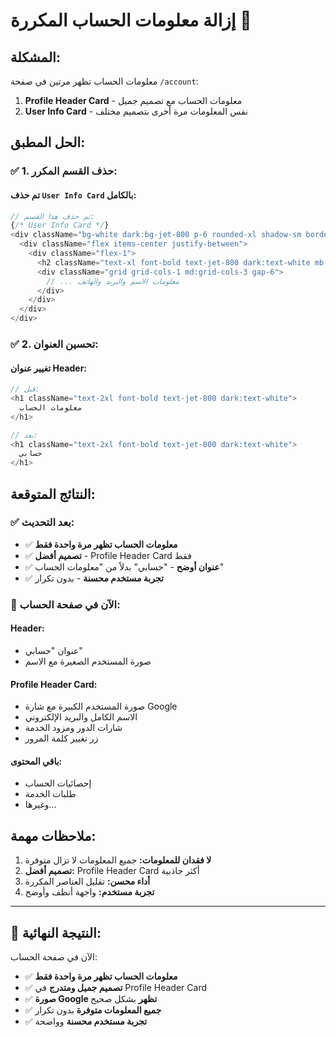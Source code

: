 # إزالة معلومات الحساب المكررة 🧹

## المشكلة:
معلومات الحساب تظهر مرتين في صفحة `/account`:
1. **Profile Header Card** - معلومات الحساب مع تصميم جميل
2. **User Info Card** - نفس المعلومات مرة أخرى بتصميم مختلف

## الحل المطبق:

### ✅ **1. حذف القسم المكرر:**

#### تم حذف `User Info Card` بالكامل:
```typescript
// تم حذف هذا القسم:
{/* User Info Card */}
<div className="bg-white dark:bg-jet-800 p-6 rounded-xl shadow-sm border border-platinum-200 dark:border-jet-700 mb-8">
  <div className="flex items-center justify-between">
    <div className="flex-1">
      <h2 className="text-xl font-bold text-jet-800 dark:text-white mb-4">معلومات الحساب</h2>
      <div className="grid grid-cols-1 md:grid-cols-3 gap-6">
        // ... معلومات الاسم والبريد والهاتف
      </div>
    </div>
  </div>
</div>
```

### ✅ **2. تحسين العنوان:**

#### تغيير عنوان Header:
```typescript
// قبل:
<h1 className="text-2xl font-bold text-jet-800 dark:text-white">
  معلومات الحساب
</h1>

// بعد:
<h1 className="text-2xl font-bold text-jet-800 dark:text-white">
  حسابي
</h1>
```

## النتائج المتوقعة:

### ✅ **بعد التحديث:**
- ✅ **معلومات الحساب تظهر مرة واحدة فقط**
- ✅ **تصميم أفضل** - Profile Header Card فقط
- ✅ **عنوان أوضح** - "حسابي" بدلاً من "معلومات الحساب"
- ✅ **تجربة مستخدم محسنة** - بدون تكرار

### 🎯 **الآن في صفحة الحساب:**

#### **Header:**
- عنوان "حسابي"
- صورة المستخدم الصغيرة مع الاسم

#### **Profile Header Card:**
- صورة المستخدم الكبيرة مع شارة Google
- الاسم الكامل والبريد الإلكتروني
- شارات الدور ومزود الخدمة
- زر تغيير كلمة المرور

#### **باقي المحتوى:**
- إحصائيات الحساب
- طلبات الخدمة
- وغيرها...

## ملاحظات مهمة:

1. **لا فقدان للمعلومات:** جميع المعلومات لا تزال متوفرة
2. **تصميم أفضل:** Profile Header Card أكثر جاذبية
3. **أداء محسن:** تقليل العناصر المكررة
4. **تجربة مستخدم:** واجهة أنظف وأوضح

---

## 🎯 **النتيجة النهائية:**

الآن في صفحة الحساب:
- ✅ **معلومات الحساب تظهر مرة واحدة فقط**
- ✅ **تصميم جميل ومتدرج** في Profile Header Card
- ✅ **صورة Google تظهر** بشكل صحيح
- ✅ **جميع المعلومات متوفرة** بدون تكرار
- ✅ **تجربة مستخدم محسنة** وواضحة
